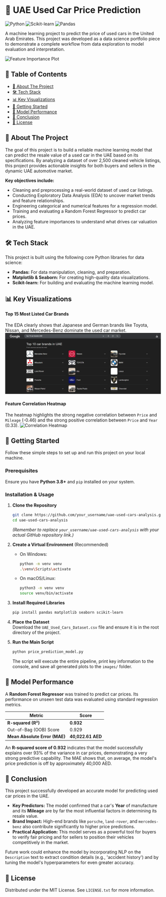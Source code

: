 # 🚗 UAE Used Car Price Prediction

![Python](https://img.shields.io/badge/Python-3.9%2B-blue?style=for-the-badge&logo=python)
![Scikit-learn](https://img.shields.io/badge/scikit--learn-1.x-orange?style=for-the-badge&logo=scikitlearn)
![Pandas](https://img.shields.io/badge/Pandas-2.x-yellow?style=for-the-badge&logo=pandas)

A machine learning project to predict the price of used cars in the United Arab Emirates. This project was developed as a data science portfolio piece to demonstrate a complete workflow from data exploration to model evaluation and interpretation.

![Feature Importance Plot](images/feature_importance.png)

## 📖 Table of Contents

- [🎯 About The Project](#-about-the-project)
- [🛠️ Tech Stack](#️-tech-stack)
- [📊 Key Visualizations](#-key-visualizations)
- [🚀 Getting Started](#-getting-started)
- [🤖 Model Performance](#-model-performance)
- [🏁 Conclusion](#-conclusion)
- [📝 License](#-license)

## 🎯 About The Project

The goal of this project is to build a reliable machine learning model that can predict the resale value of a used car in the UAE based on its specifications. By analyzing a dataset of over 2,500 cleaned vehicle listings, this project provides actionable insights for both buyers and sellers in the dynamic UAE automotive market.

**Key objectives include:**
-   Cleaning and preprocessing a real-world dataset of used car listings.
-   Conducting Exploratory Data Analysis (EDA) to uncover market trends and feature relationships.
-   Engineering categorical and numerical features for a regression model.
-   Training and evaluating a Random Forest Regressor to predict car prices.
-   Analyzing feature importances to understand what drives car valuation in the UAE.

## 🛠️ Tech Stack

This project is built using the following core Python libraries for data science:
*   **Pandas:** For data manipulation, cleaning, and preparation.
*   **Matplotlib & Seaborn:** For creating high-quality data visualizations.
*   **Scikit-learn:** For building and evaluating the machine learning model.

## 📊 Key Visualizations

#### Top 15 Most Listed Car Brands
The EDA clearly shows that Japanese and German brands like Toyota, Nissan, and Mercedes-Benz dominate the used car market.
![Top Brands](images/top_15_brands.png)

#### Feature Correlation Heatmap
The heatmap highlights the strong negative correlation between `Price` and `Mileage` (-0.46) and the strong positive correlation between `Price` and `Year` (0.33).
![Correlation Heatmap](images/correlation_heatmap.png)

## 🚀 Getting Started

Follow these simple steps to set up and run this project on your local machine.

### Prerequisites
Ensure you have **Python 3.8+** and `pip` installed on your system.

### Installation & Usage

1.  **Clone the Repository**
    ```sh
    git clone https://github.com/your_username/uae-used-cars-analysis.git
    cd uae-used-cars-analysis
    ```
    *(Remember to replace `your_username/uae-used-cars-analysis` with your actual GitHub repository link.)*

2.  **Create a Virtual Environment** (Recommended)
    *   On Windows:
        ```sh
        python -m venv venv
        .\venv\Scripts\activate
        ```
    *   On macOS/Linux:
        ```sh
        python3 -m venv venv
        source venv/bin/activate
        ```

3.  **Install Required Libraries**
    ```sh
    pip install pandas matplotlib seaborn scikit-learn
    ```

4.  **Place the Dataset**
    <br>Download the `UAE_Used_Cars_Dataset.csv` file and ensure it is in the root directory of the project.

5.  **Run the Main Script**
    ```sh
    python price_prediction_model.py
    ```
    The script will execute the entire pipeline, print key information to the console, and save all generated plots to the `images/` folder.

## 🤖 Model Performance

A **Random Forest Regressor** was trained to predict car prices. Its performance on unseen test data was evaluated using standard regression metrics.

| Metric                      | Score              |
| --------------------------- | ------------------ |
| **R-squared (R²)**          | **0.932**          |
| Out-of-Bag (OOB) Score      | 0.929              |
| **Mean Absolute Error (MAE)** | **40,022.61 AED**  |

An **R-squared score of 0.932** indicates that the model successfully explains over 93% of the variance in car prices, demonstrating a very strong predictive capability. The MAE shows that, on average, the model's price prediction is off by approximately 40,000 AED.

## 🏁 Conclusion

This project successfully developed an accurate model for predicting used car prices in the UAE.

-   **Key Predictors:** The model confirmed that a car's **Year** of manufacture and its **Mileage** are by far the most influential factors in determining its resale value.
-   **Brand Impact:** High-end brands like `porsche`, `land-rover`, and `mercedes-benz` also contribute significantly to higher price predictions.
-   **Practical Application:** This model serves as a powerful tool for buyers to verify fair pricing and for sellers to position their vehicles competitively in the market.

Future work could enhance the model by incorporating NLP on the `Description` text to extract condition details (e.g., 'accident history') and by tuning the model's hyperparameters for even greater accuracy.

## 📝 License

Distributed under the MIT License. See `LICENSE.txt` for more information.
